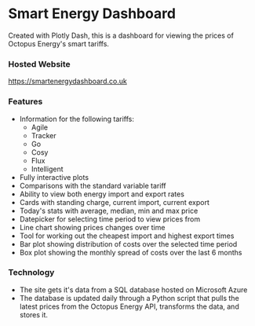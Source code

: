 # Smart Energy Dashboard
Created with Plotly Dash, this is a dashboard for viewing the prices of Octopus Energy's smart tariffs.

### Hosted Website
https://smartenergydashboard.co.uk

### Features
 - Information for the following tariffs:
   - Agile
   - Tracker
   - Go
   - Cosy
   - Flux
   - Intelligent
 - Fully interactive plots
 - Comparisons with the standard variable tariff
 - Ability to view both energy import and export rates
 - Cards with standing charge, current import, current export
 - Today's stats with average, median, min and max price
 - Datepicker for selecting time period to view prices from
 - Line chart showing prices changes over time
 - Tool for working out the cheapest import and highest export times
 - Bar plot showing distribution of costs over the selected time period
 - Box plot showing the monthly spread of costs over the last 6 months

### Technology
 - The site gets it's data from a SQL database hosted on Microsoft Azure
 - The database is updated daily through a Python script that pulls the latest prices from the Octopus Energy API, transforms the data, and stores it.
